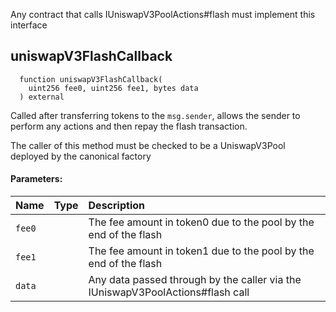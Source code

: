 Any contract that calls IUniswapV3PoolActions#flash must implement this interface

## uniswapV3FlashCallback
```solidity
  function uniswapV3FlashCallback(
    uint256 fee0, uint256 fee1, bytes data
  ) external
```
Called after transferring tokens to the `msg.sender`, allows the sender to perform any actions and then
repay the flash transaction.

The caller of this method must be checked to be a UniswapV3Pool deployed by the canonical factory

#### Parameters:
| Name | Type | Description                                                          |
| :--- | :--- | :------------------------------------------------------------------- |
|`fee0` |  | The fee amount in token0 due to the pool by the end of the flash
|`fee1` |  | The fee amount in token1 due to the pool by the end of the flash
|`data` |  | Any data passed through by the caller via the IUniswapV3PoolActions#flash call

